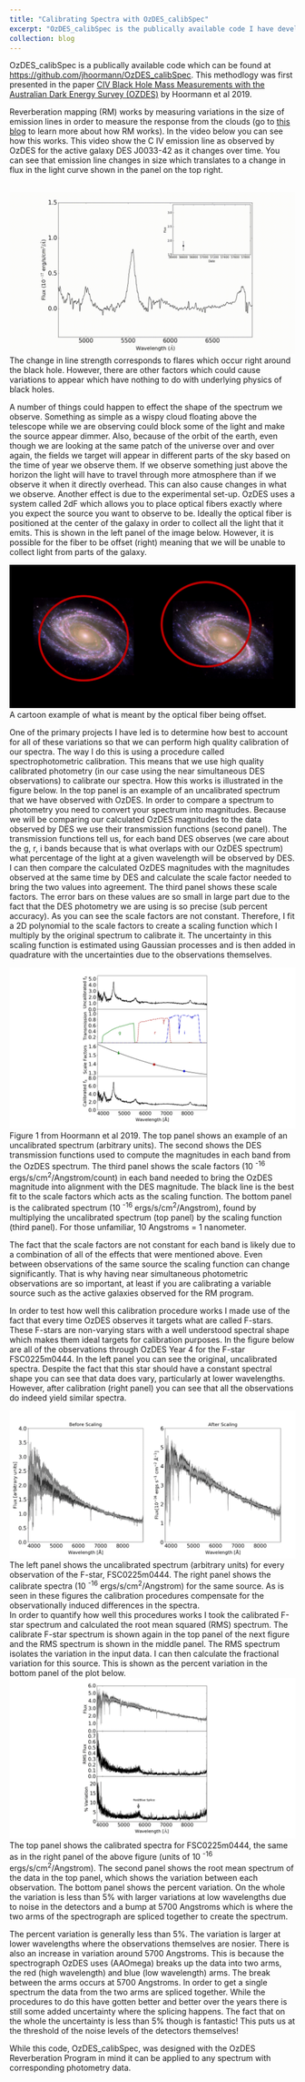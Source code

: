 ```yaml
---
title: "Calibrating Spectra with OzDES_calibSpec"
excerpt: "OzDES_calibSpec is the publically available code I have developed to perform spectrophotometric calibration of the OzDES data. <br/><img src='/images/calibBAsmall.png '>"
collection: blog
---
```


OzDES_calibSpec is a publically available code which can be found at https://github.com/jhoormann/OzDES_calibSpec. This methodlogy was first presented in the paper [CIV Black Hole Mass Measurements with the Australian Dark Energy Survey (OZDES)](https://arxiv.org/abs/1902.04206) by Hoormann et al 2019.

Reverberation mapping (RM) works by measuring variations in the size of emission lines in order to measure the response from the clouds (go to [this blog]( https://jhoormann.github.io/blog/blog-1/) to learn more about how RM works).  In the video below you can see how this works.  This video show the C IV emission line as observed by OzDES for the active galaxy DES J0033-42 as it changes over time.  You can see that emission line changes in size which translates to a change in flux in the light curve shown in the panel on the top 
right.  

<br/><img src='/images/LCVariation.gif'>
The change in line strength corresponds to flares which occur right around the black hole.  However, there are other factors which could cause variations to appear which have nothing to do with underlying physics of black holes.  

A number of things could happen to effect the shape of the spectrum we observe.  Something as simple as a wispy cloud floating above the telescope while we are observing could block some of the light and make the source appear dimmer.    Also, because of the orbit of the earth, even though we are looking at the same patch of the universe over and over again, the fields we target will appear in different parts of the sky based on the time of year we observe them.  If we observe something just above the horizon the light will have to travel through more atmosphere than if we observe it when it directly overhead.  This can also cause changes in what we observe.  Another effect is due to the experimental set-up.  OzDES uses a system called 2dF which allows you to place optical fibers exactly where you expect the source you want to observe to be.  Ideally the optical fiber is positioned at the center of the galaxy in order to collect all the light that it emits.  This is shown in the left panel of the image below.  However, it is possible for the fiber to be offset (right) meaning that we will be unable to collect light from parts of the galaxy.

<img src='/images/misplacedfiber.png'>
<figcaption>
A cartoon example of what is meant by the optical fiber being offset.
</figcaption>

One of the primary projects I have led is to determine how best to account for all of these variations so that we can perform high quality calibration of our spectra.  The way I do this is using a procedure called spectrophotometric calibration.  This means that we use high quality calibrated photometry (in our case using the near simultaneous DES observations) to calibrate our spectra.  How this works is illustrated in the figure below.   In the top panel is an example of an uncalibrated spectrum that we have observed with OzDES.   In order to compare a spectrum to photometry you need to convert your spectrum into magnitudes.  Because we will be comparing our calculated OzDES magnitudes to the data observed by DES we use their transmission functions (second panel).  The transmission functions tell us, for each band DES observes (we care about the g, r, i bands because that is what overlaps with our OzDES spectrum) what percentage of the light at a given wavelength will be observed by DES.   I can then compare the calculated OzDES magnitudes with the magnitudes observed at the same time by DES and calculate the scale factor needed to bring the two values into agreement.  The third panel shows these scale factors.  The error bars on these values are so small in large part due to the fact that the DES photometry we are using is so precise (sub percent accuracy).  As you can see the scale factors are not constant.  Therefore, I fit a 2D polynomial to the scale factors to create a scaling function which I multiply by the original spectrum to calibrate it.  The uncertainty in this scaling function is estimated using Gaussian processes and is then added in quadrature with the uncertainties due to the observations themselves.  

<img src='/images/4panelcalib.png'>
<figcaption>
Figure 1 from Hoormann et al 2019.  The top panel shows an example of an uncalibrated spectrum (arbitrary units).  The second shows the DES transmission functions used to compute the magnitudes in each band from the OzDES spectrum.  The third panel shows the scale factors (10 <sup>-16</sup> ergs/s/cm<sup>2</sup>/Angstrom/count) in each band needed to bring the OzDES magnitude into alignment with the DES magnitude.  The black line is the best fit to the scale factors which acts as the scaling function.  The bottom panel is the calibrated spectrum (10 <sup>-16</sup> ergs/s/cm<sup>2</sup>/Angstrom), found by multiplying the uncalibrated spectrum (top panel) by the scaling function (third panel). For those unfamiliar, 10 Angstroms = 1 nanometer.
</figcaption>

The fact that the scale factors are not constant for each band is likely due to a combination of all of the effects that were mentioned above.  Even between observations of the same source the scaling function can change significantly.  That is why having near simultaneous photometric observations are so important, at least if you are calibrating a variable source such as the active galaxies observed for the RM program. 

In order to test how well this calibration procedure works I made use of the fact that every time OzDES observes it targets what are called F-stars.  These F-stars are non-varying stars with a well understood spectral shape which makes them ideal targets for calibration purposes.  In the figure below are all of the observations through OzDES Year 4 for the F-star FSC0225m0444.  In the left panel you can see the original, uncalibrated spectra.  Despite the fact that this star should have a constant spectral shape you can see that data does vary, particularly at lower wavelengths.  However, after calibration (right panel) you can see that all the observations do indeed yield similar spectra.

<img src='/images/calibBA.png'>
<figcaption>
The left panel shows the uncalibrated spectrum (arbitrary units) for every observation of the F-star, FSC0225m0444.  The right panel shows the calibrate spectra (10 <sup>-16</sup> ergs/s/cm<sup>2</sup>/Angstrom) for the same source.  As is seen in these figures the calibration procedures compensate for the observationally induced differences in the spectra.
</figcaption>
In order to quantify how well this procedures works I took the calibrated F-star spectrum and calculated the root mean squared (RMS) spectrum.  The calibrate F-star spectrum is shown again in the top panel of the next figure and the RMS spectrum is shown in the middle panel.  The RMS spectrum isolates the variation in the input data.  I can then calculate the fractional variation for this source.  This is shown as the percent variation in the bottom panel of the plot below.  

<img src='/images/fstarcalib.png'>
<figcaption>
The top panel shows the calibrated spectra for FSC0225m0444, the same as in the right panel of the above figure (units of 10 <sup>-16</sup> ergs/s/cm<sup>2</sup>/Angstrom).  The second panel shows the root mean spectrum of the data in the top panel, which shows the variation between each observation.  The bottom panel shows the percent variation.  On the whole the variation is less than 5% with larger variations at low wavelengths due to noise in the detectors and a bump at 5700 Angstroms which is where the two arms of the spectrograph are spliced together to create the spectrum.  
</figcaption>

The percent variation is generally less than 5%.  The variation is larger at lower wavelengths where the observations themselves are nosier.  There is also an increase in variation around 5700 Angstroms.  This is because the spectrograph OzDES uses (AAOmega) breaks up the data into two arms, the red (high wavelength) and blue (low wavelength) arms.  The break between the arms occurs at 5700 Angstroms.  In order to get a single spectrum the data from the two arms are spliced together.  While the procedures to do this have gotten better and better over the years there is still some added uncertainty where the splicing happens.  The fact that on the whole the uncertainty is less than 5% though is fantastic! This puts us at the threshold of the noise levels of the detectors themselves!

While this code, OzDES_calibSpec, was designed with the OzDES Reverberation Program in mind it can be applied to any spectrum with corresponding photometry data.

